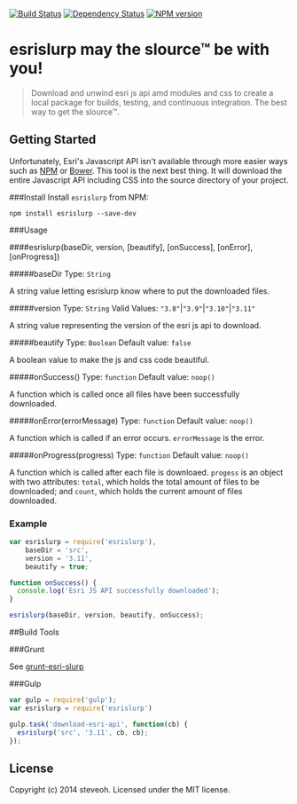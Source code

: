 [![Build Status](https://travis-ci.org/steveoh/esrislurp.svg?branch=master)](https://travis-ci.org/steveoh/esrislurp)
[![Dependency Status](https://gemnasium.com/steveoh/esrislurp.svg)](https://gemnasium.com/steveoh/esrislurp)
[![NPM version](https://badge.fury.io/js/esrislurp.svg)](http://badge.fury.io/js/esrislurp)
# esrislurp may the slource™ be with you!

> Download and unwind esri js api amd modules and css to create a local package for builds, testing, and continuous integration. The best way to get the slource™.

## Getting Started
Unfortunately, Esri's Javascript API isn't available through more easier ways such as [NPM](https://www.npmjs.org/) or [Bower](http://bower.io/).  This tool is the next best thing.  It will download the entire Javascript API including CSS into the source directory of your project.


###Install
Install `esrislurp` from NPM:

```shell
npm install esrislurp --save-dev
```

###Usage

####esrislurp(baseDir, version, [beautify], [onSuccess], [onError], [onProgress])

#####baseDir
Type: `String`

A string value letting esrislurp know where to put the downloaded files.


#####version
Type: `String`
Valid Values: `"3.8"`|`"3.9"`|`"3.10"`|`"3.11"`

A string value representing the version of the esri js api to download.


#####beautify
Type: `Boolean`
Default value: `false`

A boolean value to make the js and css code beautiful.

#####onSuccess()
Type: `function`
Default value: `noop()`

A function which is called once all files have been successfully downloaded.

#####onError(errorMessage)
Type: `function`
Default value: `noop()`

A function which is called if an error occurs.  ``errorMessage`` is the error.  

#####onProgress(progress)
Type: `function`
Default value: `noop()`

A function which is called after each file is downloaed.  ``progess`` is an object with two attributes: `total`, which holds the total amount of files to be downloaded; and `count`, which holds the current amount of files downloaded.


### Example
```javascript
var esrislurp = require('esrislurp'),
    baseDir = 'src',
    version = '3.11',
    beautify = true;

function onSuccess() {
  console.log('Esri JS API successfully downloaded');
}

esrislurp(baseDir, version, beautify, onSuccess);
```

##Build Tools

###Grunt

See [grunt-esri-slurp](https://www.npmjs.org/package/grunt-esri-slurp)

###Gulp
```javascript
var gulp = require('gulp');
var esrislurp = require('esrislurp')

gulp.task('download-esri-api', function(cb) {
  esrislurp('src', '3.11', cb, cb);
});
```

## License
Copyright (c) 2014 steveoh. Licensed under the MIT license.
